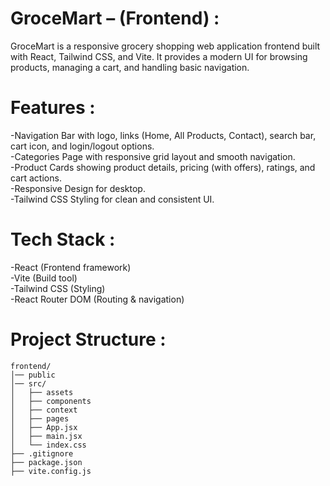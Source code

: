 # GroceMart – (Frontend) :
GroceMart is a responsive grocery shopping web application frontend built with React, Tailwind CSS, and Vite. It provides a modern UI for browsing products, managing a cart, and handling basic navigation.

# Features :
-Navigation Bar with logo, links (Home, All Products, Contact), search bar, cart icon, and login/logout options.  
-Categories Page with responsive grid layout and smooth navigation.  
-Product Cards showing product details, pricing (with offers), ratings, and cart actions.  
-Responsive Design for desktop.  
-Tailwind CSS Styling for clean and consistent UI.  

# Tech Stack : 
-React (Frontend framework)  
-Vite (Build tool)  
-Tailwind CSS (Styling)  
-React Router DOM (Routing & navigation)  

# Project Structure :
```
frontend/
│── public
│── src/
│   ├── assets
│   ├── components
│   ├── context
│   ├── pages
│   ├── App.jsx              
│   ├── main.jsx             
│   └── index.css             
├── .gitignore
├── package.json
├── vite.config.js            
```


